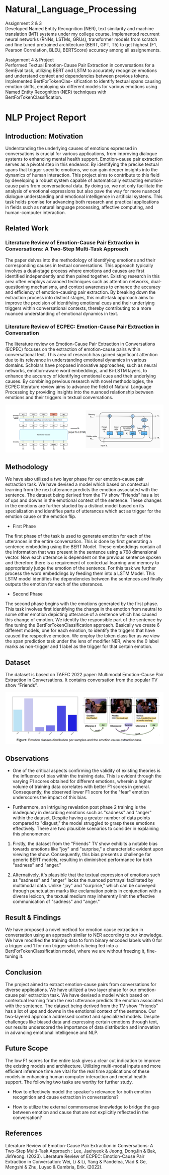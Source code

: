 # Natural_Language_Processing

Assignment 2 & 3 <br>
Developed Named Entity Recognition (NER), text similarity and machine translation (MT) systems under my college course.
Implemented recurrent neural networks (RNNs, LSTMs, GRUs), transformer models from scratch and fine tuned pretrained
architecture (BERT, GPT, T5) to get highest (F1, Pearson Correlation, BLEU, BERTScore) accuracy among all assignements.

Assignment 4 & Project <br>
Performed Textual Emotion-Cause Pair Extraction in conversations for a SemEval task, utilizing BERT and LSTM to accurately
recognize emotions and understand context and dependencies between previous tokens. Implemented BertForTokenClas-
sification to identify textual spans causing emotion shifts, employing six different models for various emotions using Named
Entity Recognition (NER) techniques with BertForTokenClassification.

# NLP Project Report

## Introduction: Motivation
Understanding the underlying causes of emotions expressed in conversations is crucial for
various applications, from improving dialogue systems to enhancing mental health support.
Emotion-cause pair extraction serves as a pivotal step in this endeavor. By identifying the
precise textual spans that trigger specific emotions, we can gain deeper insights into the
dynamics of human interaction. This project aims to contribute to this field by developing a
robust system capable of automatically extracting emotion-cause pairs from conversational
data. By doing so, we not only facilitate the analysis of emotional expressions but also pave the
way for more nuanced dialogue understanding and emotional intelligence in artificial systems.
This task holds promise for advancing both research and practical applications in fields such as
natural language processing, affective computing, and human-computer interaction.

## Related Work

### Literature Review of Emotion-Cause Pair Extraction in Conversations: A Two-Step Multi-Task Approach

The paper delves into the methodology of identifying emotions and their corresponding causes
in textual conversations. This approach typically involves a dual-stage process where emotions
and causes are first identified independently and then paired together. Existing research in this
area often employs advanced techniques such as attention networks, dual-questioning
mechanisms, and context awareness to enhance the accuracy and efficiency of
emotion-causing pair extraction. By breaking down the extraction process into distinct stages,
this multi-task approach aims to improve the precision of identifying emotional cues and their
underlying triggers within conversational contexts, thereby contributing to a more nuanced
understanding of emotional dynamics in text.

### Literature Review of ECPEC: Emotion-Cause Pair Extraction in Conversation

The literature review on Emotion-Cause Pair Extraction in Conversations (ECPEC) focuses on
the extraction of emotion-cause pairs within conversational text. This area of research has
gained significant attention due to its relevance in understanding emotional dynamics in various
domains. Scholars have proposed innovative approaches, such as neural networks,
emotion-aware word embeddings, and Bi-LSTM layers, to enhance the accuracy of identifying
emotional cues and their underlying causes. By combining previous research with novel
methodologies, the ECPEC literature review aims to advance the field of Natural Language
Processing by providing insights into the nuanced relationship between emotions and their
triggers in textual conversations.

![Model_Architecture](https://github.com/UtsvGrg/Natural_Language_Processing/blob/main/Image/Model_Architecture.png)

## Methodology

We have also utilized a two layer phase for our emotion-cause pair extraction task. We have
devised a model which based on contextual learning from the next utterance predicts the
emotion associated with the sentence. The dataset being derived from the TV show “Friends”
has a lot of ups and downs in the emotional context of the sentence. These changes in the
emotions are further studied by a distinct model based on its specialization and identifies parts
of utterances which act as trigger for the emotion cause or the emotion flip.

- First Phase
  
The first phase of the task is used to generate emotion for each of the utterances in the
entire conversation. This is done by first generating a sentence embedding using the
BERT Model. These embeddings contain all the information that was present in the
sentence using a 768 dimensional vector. Now each utterance is dependent on the
previous sentence spoken and therefore there is a requirement of contextual learning
and memory to appropriately judge the emotion of the sentence. For this task we further
process the word embeddings by feeding them into a LSTM Model. This LSTM model
identifies the dependencies between the sentences and finally outputs the emotion for
each of the utterances.

- Second Phase
  
The second phase begins with the emotions generated by the first phase. This task
involves first identifying the change in the emotion from neutral to some other emotion
depicting utterance of a sentence which has caused this change of emotion. We identify
the responsible part of the sentence by fine tuning the BertForTokenClassification
approach. Basically we create 6 different models, one for each emotion, to identify the
triggers that have caused the respective emotion. We employ the token classifier as we
view the span prediction task under the lens of modifier NER, where the 0 label marks as
non-trigger and 1 label as the trigger for that certain emotion.

## Dataset

The dataset is based on TAFFC 2022 paper: Multimodal Emotion-Cause Pair Extraction in
Conversations. It contains conversation from the popular TV show “Friends”.

![Dataset](https://github.com/UtsvGrg/Natural_Language_Processing/blob/main/Image/Dataset.png)

## Observations

- One of the critical aspects confirming the validity of existing theories is the influence of
bias within the training data. This is evident through the varying F1 scores obtained for
different emotions, wherein a higher volume of training data correlates with better F1
scores in general. Consequently, the observed lower F1 score for the "fear" emotion
underscores the impact of this bias.

- Furthermore, an intriguing revelation post phase 2 training is the inadequacy in
describing emotions such as "sadness" and "anger" within the dataset. Despite having a
greater number of data points compared to "disgust," the model struggled to grasp these
emotions effectively. There are two plausible scenarios to consider in explaining this
phenomenon:

1) Firstly, the dataset from the "Friends" TV show exhibits a notable bias towards
emotions like "joy" and "surprise," a characteristic evident upon viewing the show.
Consequently, this bias presents a challenge for generic BERT models, resulting
in diminished performance for both "sadness" and "anger."

3) Alternatively, it's plausible that the textual expression of emotions such as
"sadness" and "anger" lacks the nuanced portrayal facilitated by multimodal data.
Unlike "joy" and "surprise," which can be conveyed through punctuation marks
like exclamation points in conjunction with a diverse lexicon, the textual medium
may inherently limit the effective communication of "sadness" and "anger."

## Result & Findings

We have proposed a novel method for emotion cause extraction in conversation using an
approach similar to NER according to our knowledge. We have modified the training data to
form binary encoded labels with 0 for a trigger and 1 for non trigger which is being fed into a
BertForTokenClassification model, where we are without freezing it, fine-tuning it.


## Conclusion

The project aimed to extract emotion-cause pairs from conversations for diverse applications.
We have utilized a two layer phase for our emotion-cause pair extraction task. We have devised
a model which based on contextual learning from the next utterance predicts the emotion
associated with the sentence. The dataset being derived from the TV show “Friends” has a lot of
ups and downs in the emotional context of the sentence. Our two-layered approach addressed
context and specialized models. Despite challenges like biased data and expressing certain
emotions through text, our results underscored the importance of data distribution and
innovation in advancing emotional intelligence and NLP.

## Future Scope

The low F1 scores for the entire task gives a clear cut indication to improve the existing models
and architecture. Utilizing multi-modal inputs and more efficient inference time are vital for the
real time applications of these models in enhancing human computer interaction and mental
health support. The following two tasks are worthy for further study.

- How to effectively model the speaker's relevance for both emotion recognition and cause
extraction in conversations?

- How to utilize the external commonsense knowledge to bridge the gap between emotion
and cause that are not explicitly reflected in the conversation?

## References
Literature Review of Emotion-Cause Pair Extraction in Conversations: A Two-Step Multi-Task Approach : Lee, Jaehyeok & Jeong, DongJin & Bak, JinYeong. (2023).
Literature Review of ECPEC: Emotion-Cause Pair Extraction in Conversation: Wei, Li & Li, Yang & Pandelea, Vlad & Ge, Mengshi & Zhu, Luyao & Cambria, Erik. (2022).
